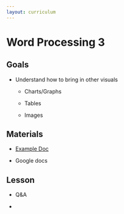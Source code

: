 ```yaml
---
layout: curriculum
---
```


# Word Processing 3

## Goals

* Understand how to bring in other visuals

  * Charts/Graphs

  * Tables

  * Images

## Materials

* [Example Doc]()

* Google docs

## Lesson

* Q&A

* 
